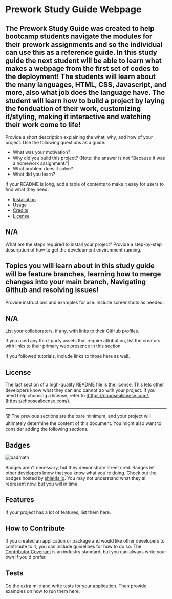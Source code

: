 # Prework Study Guide Webpage

## The Prework Study Guide was created to help bootcamp students navigate the modules for their prework assignments and so the individual can use this as a reference guide. In this study guide the next student will be able to learn what makes a webpage from the first set of codes to the deployment! The students will learn about the many languages, HTML, CSS, Javascript, and more, also what job does the language have. The student will learn how to build a project by laying the fonduation of their work, customizing it/styling, making it interactive and watching their work come to life!

Provide a short description explaining the what, why, and how of your project. Use the following questions as a guide:

- What was your motivation?
- Why did you build this project? (Note: the answer is not "Because it was a homework assignment.")
- What problem does it solve?
- What did you learn?


If your README is long, add a table of contents to make it easy for users to find what they need.

- [Installation](#installation)
- [Usage](#usage)
- [Credits](#credits)
- [License](#license)

## N/A

What are the steps required to install your project? Provide a step-by-step description of how to get the development environment running.

## Topics you will learn about in this study guide will be feature branches, learning how to merge changes into your main branch, Navigating Github and resolving issues!

Provide instructions and examples for use. Include screenshots as needed.



## N/A

List your collaborators, if any, with links to their GitHub profiles.

If you used any third-party assets that require attribution, list the creators with links to their primary web presence in this section.

If you followed tutorials, include links to those here as well.

## License

The last section of a high-quality README file is the license. This lets other developers know what they can and cannot do with your project. If you need help choosing a license, refer to [https://choosealicense.com/](https://choosealicense.com/).

---

🏆 The previous sections are the bare minimum, and your project will ultimately determine the content of this document. You might also want to consider adding the following sections.

## Badges

![badmath](https://img.shields.io/github/languages/top/nielsenjared/badmath)

Badges aren't necessary, but they demonstrate street cred. Badges let other developers know that you know what you're doing. Check out the badges hosted by [shields.io](https://shields.io/). You may not understand what they all represent now, but you will in time.

## Features

If your project has a lot of features, list them here.

## How to Contribute

If you created an application or package and would like other developers to contribute to it, you can include guidelines for how to do so. The [Contributor Covenant](https://www.contributor-covenant.org/) is an industry standard, but you can always write your own if you'd prefer.

## Tests

Go the extra mile and write tests for your application. Then provide examples on how to run them here.
